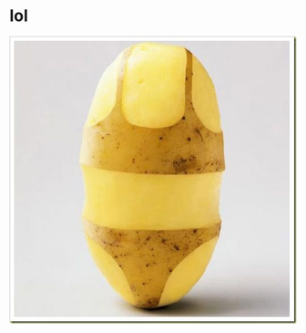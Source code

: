 # lol

![alt tag](https://github.com/KimHadez/lol/blob/master/ed2840872d0d253953e6686248bbe151.jpg)
